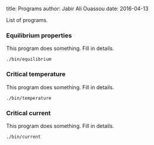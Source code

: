 title:  Programs
author: Jabir Ali Ouassou
date:   2016-04-13



List of programs.

### Equilibrium properties
This program does something. Fill in details.

    ./bin/equilibrium

### Critical temperature
This program does something. Fill in details.

    ./bin/temperature

### Critical current
This program does something. Fill in details.

    ./bin/current
